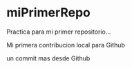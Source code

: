 # miPrimerRepo

Practica para mi primer repositorio...


Mi primera contribucion local para Github

un commit mas desde Github
